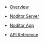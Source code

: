 <i class="fa fa-heartbeat fa-2x" style="float:left;margin-left:37px;margin-top:-137px;color:mediumvioletred;" aria-hidden="true"></i>


<!-- For some reason you need an empty double line between the menus to get the drop down arrow. -->

- [Overview](main)


- [Noditor Server](server/config)


- [Noditor App](app/main)


- [API Reference](apis/main)


